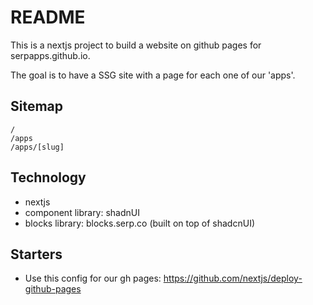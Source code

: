 # README

This is a nextjs project to build a website on github pages for serpapps.github.io.

The goal is to have a SSG site with a page for each one of our 'apps'.

## Sitemap

```
/
/apps
/apps/[slug]
```

## Technology

- nextjs
- component library: shadnUI
- blocks library: blocks.serp.co (built on top of shadcnUI)


## Starters

- Use this config for our gh pages: https://github.com/nextjs/deploy-github-pages